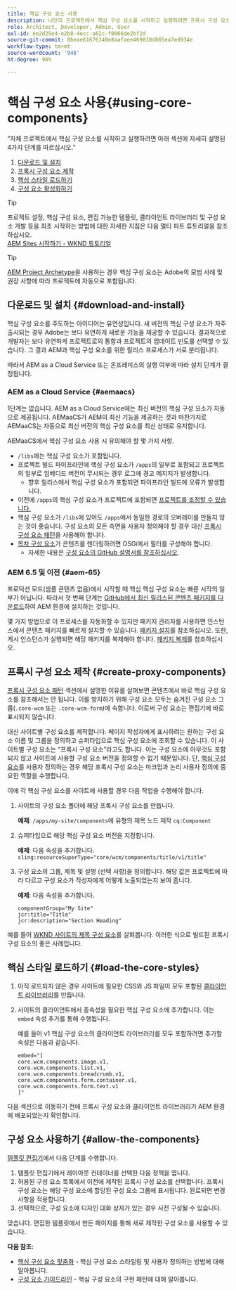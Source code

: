 ```yaml
---
title: 핵심 구성 요소 사용
description: 나만의 프로젝트에서 핵심 구성 요소를 시작하고 실행하려면 프록시 구성 요소 다운로드 및 설치, 만들기, 핵심 스타일 로드 및 템플릿에서 구성 요소 사용 등 세 가지 단계를 따르십시오.
role: Architect, Developer, Admin, User
exl-id: ee2d25e4-e2b8-4ecc-a62c-f0066de2bf2d
source-git-commit: 8beae61676340e8aafaee469018d865ea7ed934e
workflow-type: tm+mt
source-wordcount: '948'
ht-degree: 96%

---
```


# 핵심 구성 요소 사용{#using-core-components}

“자체 프로젝트에서 핵심 구성 요소를 시작하고 실행하려면 아래 섹션에 자세히 설명된 4가지 단계를 따르십시오.”

1. [다운로드 및 설치](#download-and-install)
1. [프록시 구성 요소 제작](#create-proxy-components)
1. [핵심 스타일 로드하기](#load-the-core-styles)
1. [구성 요소 활성화하기](#allow-the-components)

>[!TIP]
>
>프로젝트 설정, 핵심 구성 요소, 편집 가능한 템플릿, 클라이언트 라이브러리 및 구성 요소 개발 등을 최초 시작하는 방법에 대한 자세한 지침은 다음 멀티 파트 튜토리얼을 참조하십시오.\
>[AEM Sites 시작하기 - WKND 튜토리얼](https://experienceleague.adobe.com/docs/experience-manager-learn/getting-started-wknd-tutorial-develop/overview.html?lang=ko-KR)

>[!TIP]
>
>[AEM Project Archetype](/help/developing/archetype/overview.md)을 사용하는 경우 핵심 구성 요소는 Adobe의 모범 사례 및 권장 사항에 따라 프로젝트에 자동으로 포함됩니다.

## 다운로드 및 설치 {#download-and-install}

핵심 구성 요소를 주도하는 아이디어는 유연성입니다. 새 버전의 핵심 구성 요소가 자주 출시되는 경우 Adobe는 보다 유연하게 새로운 기능을 제공할 수 있습니다. 결과적으로 개발자는 보다 유연하게 프로젝트로의 통합과 프로젝트의 업데이트 빈도를 선택할 수 있습니다. 그 결과 AEM과 핵심 구성 요소를 위한 릴리스 프로세스가 서로 분리됩니다.

따라서 AEM as a Cloud Service 또는 온프레미스의 실행 여부에 따라 설치 단계가 결정됩니다.

### AEM as a Cloud Service {#aemaacs}

1단계는 없습니다. AEM as a Cloud Service에는 최신 버전의 핵심 구성 요소가 자동으로 제공됩니다. AEMaaCS가 AEM의 최신 기능을 제공하는 것과 마찬가지로 AEMaaCS는 자동으로 최신 버전의 핵심 구성 요소를 최신 상태로 유지합니다.

AEMaaCS에서 핵심 구성 요소 사용 시 유의해야 할 몇 가지 사항.

* `/libs`에는 핵심 구성 요소가 포함됩니다.
* 프로젝트 빌드 파이프라인에 핵심 구성 요소가 `/apps`의 일부로 포함되고 프로젝트의 일부로 임베디드 버전이 무시되는 경우 로그에 경고 메지지가 발생합니다.
   * 향후 릴리스에서 핵심 구성 요소가 포함되면 파이프라인 빌드에 오류가 발생합니다.
* 이전에 `/apps`의 핵심 구성 요소가 프로젝트에 포함되면 [프로젝트를 조정할 수 있습니다.](/help/developing/overview.md#via-aemaacs)
* 핵심 구성 요소가 `/libs`에 있어도 `/apps`에서 동일한 경로의 오버레이를 만들지 않는 것이 좋습니다. 구성 요소의 모든 측면을 사용자 정의해야 할 경우 대신 [프록시 구성 요소 패턴](/help/developing/guidelines.md#proxy-component-pattern)을 사용해야 합니다.
* [목차 구성 요소](/help/components/tableofcontents.md)가 콘텐츠를 렌더링하려면 OSGi에서 필터를 구성해야 합니다.
   * 자세한 내용은 [구성 요소의 GitHub 설명서를 참조하십시오](https://adobe.com/go/aem_cmp_tech_tableofcontents_v1_kr).

### AEM 6.5 및 이전 {#aem-65}

프로덕션 모드(샘플 콘텐츠 없음)에서 시작할 때 핵심 핵심 구성 요소는 빠른 시작의 일부가 아닙니다. 따라서 첫 번째 단계는 [GitHub에서 최신 릴리스된 콘텐츠 패키지를 다운로드](https://github.com/adobe/aem-core-wcm-components/releases/latest)하여 AEM 환경에 설치하는 것입니다.

몇 가지 방법으로 이 프로세스를 자동화할 수 있지만 패키지 관리자를 사용하면 인스턴스에서 콘텐츠 패키지를 빠르게 설치할 수 있습니다. [패키지 설치](https://experienceleague.adobe.com/docs/experience-manager-65/administering/contentmanagement/package-manager.html?lang=ko#installing-packages)를 참조하십시오. 또한, 게시 인스턴스가 실행되면 해당 패키지를 복제해야 합니다. [패키지 복제](https://experienceleague.adobe.com/docs/experience-manager-65/administering/contentmanagement/package-manager.html?lang=ko#replicating-packages)를 참조하십시오.

## 프록시 구성 요소 제작 {#create-proxy-components}

[프록시 구성 요소 패턴](/help/developing/guidelines.md#proxy-component-pattern) 섹션에서 설명한 이유를 살펴보면 콘텐츠에서 바로 핵심 구성 요소를 참조해서는 안 됩니다. 이를 방지하기 위해 구성 요소 모두는 숨겨진 구성 요소 그룹(`.core-wcm` 또는 `.core-wcm-form`)에 속합니다. 이로써 구성 요소는 편집기에 바로 표시되지 않습니다.

대신 사이트별 구성 요소를 제작합니다. 페이지 작성자에게 표시하려는 원하는 구성 요소 이름 및 그룹을 정의하고 슈퍼타입으로 핵심 구성 요소에 조회할 수 있습니다. 이 사이트별 구성 요소는 “프록시 구성 요소”라고도 합니다. 이는 구성 요소에 아무것도 포함되지 않고 사이트에 사용할 구성 요소 버전을 정의할 수 없기 때문입니다. 단, [핵심 구성 요소](/help/developing/customizing.md)를 사용자 정의하는 경우 해당 프록시 구성 요소는 마크업과 논리 사용자 정의에 중요한 역할을 수행합니다.

이에 각 핵심 구성 요소를 사이트에 사용할 경우 다음 작업을 수행해야 합니다.

1. 사이트의 구성 요소 폴더에 해당 프록시 구성 요소를 만듭니다.

   **예제**: `/apps/my-site/components`에 유형의 제목 노드 제작 `cq:Component`

1. 슈퍼타입으로 해당 핵심 구성 요소 버전을 지정합니다.

   **예제**: 다음 속성을 추가합니다.\
   `sling:resourceSuperType="core/wcm/components/title/v1/title"`

1. 구성 요소의 그룹, 제목 및 설명 (선택 사항)을 정의합니다. 해당 값은 프로젝트에 따라 다르고 구성 요소가 작성자에게 어떻게 노출되었는지 보여 줍니다.

   **예제**: 다음 속성을 추가합니다.

   ```shell
   componentGroup="My Site"
   jcr:title="Title"  
   jcr:description="Section Heading"
   ```

예를 들어 [WKND 사이트의 제목 구성 요소](https://github.com/adobe/aem-guides-wknd/blob/master/ui.apps/src/main/content/jcr_root/apps/wknd/components/title/.content.xml)를 살펴봅니다. 이러한 식으로 빌드된 프록시 구성 요소의 좋은 사례입니다.

## 핵심 스타일 로드하기 {#load-the-core-styles}

1. 아직 로드되지 않은 경우 사이트에 필요한 CSS와 JS 파일이 모두 포함된 [클라이언트 라이브러리](https://experienceleague.adobe.com/docs/experience-manager-cloud-service/implementing/developing/full-stack/clientlibs.html?lang=ko)를 만듭니다.
1. 사이트의 클라이언트에서 종속성을 필요한 핵심 구성 요소에 추가합니다. 이는 `embed` 속성 추가를 통해 수행됩니다.

   예를 들어 v1 핵심 구성 요소의 클라이언트 라이브러리를 모두 포함하려면 추가할 속성은 다음과 같습니다.

   ```shell
   embed="[  
   core.wcm.components.image.v1,  
   core.wcm.components.list.v1,  
   core.wcm.components.breadcrumb.v1,  
   core.wcm.components.form.container.v1,  
   core.wcm.components.form.text.v1  
   ]"
   ```

다음 섹션으로 이동하기 전에 프록시 구성 요소와 클라이언트 라이브러리가 AEM 환경에 배포되었는지 확인합니다.

## 구성 요소 사용하기 {#allow-the-components}

[템플릿 편집기](https://experienceleague.adobe.com/docs/experience-manager-cloud-service/sites/authoring/features/templates.html?lang=ko)에서 다음 단계를 수행합니다.

1. 템플릿 편집기에서 레이아웃 컨테이너를 선택한 다음 정책을 엽니다.
1. 허용된 구성 요소 목록에서 이전에 제작된 프록시 구성 요소를 선택합니다. 프록시 구성 요소는 해당 구성 요소에 할당된 구성 요소 그룹에 표시됩니다. 완료되면 변경 사항을 적용합니다.
1. 선택적으로, 구성 요소에 디자인 대화 상자가 있는 경우 사전 구성될 수 있습니다.

맞습니다. 편집한 템플릿에서 만든 페이지를 통해 새로 제작한 구성 요소를 사용할 수 있습니다.

**다음 참조:**

* [핵심 구성 요소 맞춤화](/help/developing/customizing.md) - 핵심 구성 요소 스타일링 및 사용자 정의하는 방법에 대해 알아봅니다.
* [구성 요소 가이드라인](/help/developing/guidelines.md) - 핵심 구성 요소의 구현 패턴에 대해 알아봅니다.
